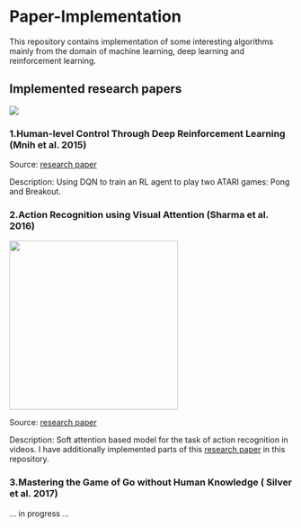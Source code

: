 # Paper-Implementation

This repository contains implementation of some interesting algorithms mainly from the domain of machine learning, deep learning and reinforcement learning.

## Implemented research papers 

<img src="https://github.com/dtransposed/Paper-Implementation/blob/master/human_level_control_through_deep_reinforcement_learning/images/movie.gif">

### 1.Human-level Control Through Deep Reinforcement Learning (Mnih et al. 2015)

Source: [research paper](https://web.stanford.edu/class/psych209/Readings/MnihEtAlHassibis15NatureControlDeepRL.pdf)

Description: Using DQN to train an RL agent to play two ATARI games: Pong and Breakout.

### 2.Action Recognition using Visual Attention (Sharma et al. 2016)

<img src="<https://github.com/dtransposed/dtransposed.github.io/assets/8/3002.gif" width="300"> 

Source: [research paper](<http://shikharsharma.com/projects/action-recognition-attention/>) 

Description: Soft attention based model for the task of action recognition in videos. I have additionally implemented parts of this [research paper](<https://kgavrilyuk.github.io/videolstm.pdf>) in this repository.

### 3.Mastering the Game of Go without Human Knowledge ( Silver et al. 2017)

... in progress ...




